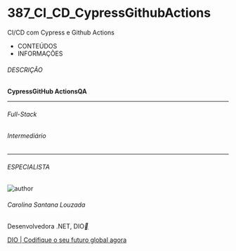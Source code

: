 # 387_CI_CD_CypressGithubActions
CI/CD com Cypress e Github Actions



- CONTEÚDOS
- INFORMAÇÕES

###### DESCRIÇÃO



**Cypress****GitHub Actions****QA**

------

###### Full-Stack

###### Intermediário

------

###### ESPECIALISTA

![author](https://hermes.dio.me/users/author/photos/af396e34-cea0-4704-a876-6ca83fec3b3e.png)

###### Carolina Santana Louzada

Desenvolvedora .NET, DIO[**](https://www.linkedin.com/in/carolina-santana-louzada-436a1678/)



[DIO | Codifique o seu futuro global agora](https://web.dio.me/lab/cicd-com-cypress-e-github-actions/learning/5160e4f1-4d87-4a23-93c8-d7b43b9210d0)
